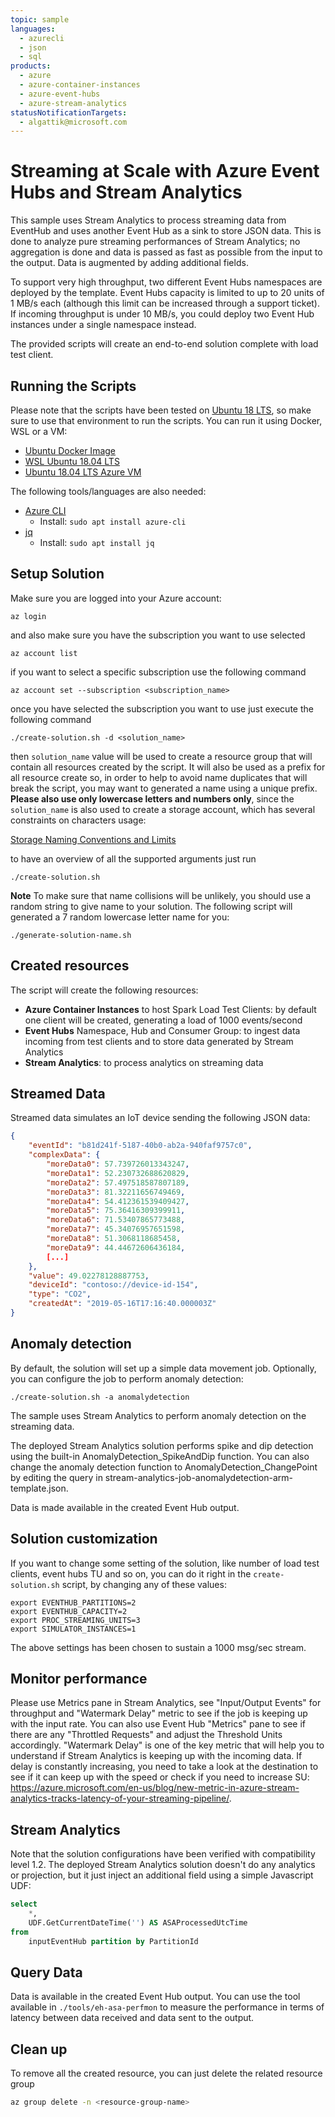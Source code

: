 ```yaml
---
topic: sample
languages:
  - azurecli
  - json
  - sql
products:
  - azure
  - azure-container-instances
  - azure-event-hubs
  - azure-stream-analytics  
statusNotificationTargets:
  - algattik@microsoft.com
---
```


# Streaming at Scale with Azure Event Hubs and Stream Analytics

This sample uses Stream Analytics to process streaming data from EventHub and uses another Event Hub as a sink to store JSON data. This is done to analyze pure streaming performances of Stream Analytics; no aggregation is done and data is passed as fast as possible from the input to the output. Data is augmented by adding additional fields.

To support very high throughput, two different Event Hubs namespaces are deployed by the template. Event Hubs capacity is limited to up to 20 units of 1 MB/s each (although this limit can be increased through a support ticket). If incoming throughput is under 10 MB/s, you could deploy two Event Hub instances under a single namespace instead.

The provided scripts will create an end-to-end solution complete with load test client.  

## Running the Scripts

Please note that the scripts have been tested on [Ubuntu 18 LTS](http://releases.ubuntu.com/18.04/), so make sure to use that environment to run the scripts. You can run it using Docker, WSL or a VM:

- [Ubuntu Docker Image](https://hub.docker.com/_/ubuntu/)
- [WSL Ubuntu 18.04 LTS](https://www.microsoft.com/en-us/p/ubuntu-1804-lts/9n9tngvndl3q?activetab=pivot:overviewtab)
- [Ubuntu 18.04 LTS Azure VM](https://azuremarketplace.microsoft.com/en-us/marketplace/apps/Canonical.UbuntuServer1804LTS)

The following tools/languages are also needed:

- [Azure CLI](https://docs.microsoft.com/en-us/cli/azure/install-azure-cli-apt?view=azure-cli-latest)
  - Install: `sudo apt install azure-cli`
- [jq](https://stedolan.github.io/jq/)
  - Install: `sudo apt install jq`

## Setup Solution

Make sure you are logged into your Azure account:

    az login

and also make sure you have the subscription you want to use selected

    az account list

if you want to select a specific subscription use the following command

    az account set --subscription <subscription_name>

once you have selected the subscription you want to use just execute the following command

    ./create-solution.sh -d <solution_name>

then `solution_name` value will be used to create a resource group that will contain all resources created by the script. It will also be used as a prefix for all resource create so, in order to help to avoid name duplicates that will break the script, you may want to generated a name using a unique prefix. **Please also use only lowercase letters and numbers only**, since the `solution_name` is also used to create a storage account, which has several constraints on characters usage:

[Storage Naming Conventions and Limits](https://docs.microsoft.com/en-us/azure/architecture/best-practices/naming-conventions#storage)

to have an overview of all the supported arguments just run

    ./create-solution.sh

**Note**
To make sure that name collisions will be unlikely, you should use a random string to give name to your solution. The following script will generated a 7 random lowercase letter name for you:

    ./generate-solution-name.sh

## Created resources

The script will create the following resources:

- **Azure Container Instances** to host Spark Load Test Clients: by default one client will be created, generating a load of 1000 events/second
- **Event Hubs** Namespace, Hub and Consumer Group: to ingest data incoming from test clients and to store data generated by Stream Analytics
- **Stream Analytics**: to process analytics on streaming data

## Streamed Data

Streamed data simulates an IoT device sending the following JSON data:

```json
{
    "eventId": "b81d241f-5187-40b0-ab2a-940faf9757c0",
    "complexData": {
        "moreData0": 57.739726013343247,
        "moreData1": 52.230732688620829,
        "moreData2": 57.497518587807189,
        "moreData3": 81.32211656749469,
        "moreData4": 54.412361539409427,
        "moreData5": 75.36416309399911,
        "moreData6": 71.53407865773488,
        "moreData7": 45.34076957651598,
        "moreData8": 51.3068118685458,
        "moreData9": 44.44672606436184,
        [...]
    },
    "value": 49.02278128887753,
    "deviceId": "contoso://device-id-154",
    "type": "CO2",
    "createdAt": "2019-05-16T17:16:40.000003Z"
}
```

## Anomaly detection

By default, the solution will set up a simple data movement job. Optionally, you can configure the job to perform anomaly detection:

    ./create-solution.sh -a anomalydetection

The sample uses Stream Analytics to perform anomaly detection on the streaming data.

The deployed Stream Analytics solution performs spike and dip detection using the built-in AnomalyDetection_SpikeAndDip function.
You can also change the anomaly detection function to AnomalyDetection_ChangePoint by editing the query in stream-analytics-job-anomalydetection-arm-template.json.

Data is made available in the created Event Hub output. 

## Solution customization

If you want to change some setting of the solution, like number of load test clients, event hubs TU and so on, you can do it right in the `create-solution.sh` script, by changing any of these values:

    export EVENTHUB_PARTITIONS=2
    export EVENTHUB_CAPACITY=2
    export PROC_STREAMING_UNITS=3
    export SIMULATOR_INSTANCES=1

The above settings has been chosen to sustain a 1000 msg/sec stream.

## Monitor performance

Please use Metrics pane in Stream Analytics, see "Input/Output Events" for throughput and "Watermark Delay" metric to see if the job is keeping up with the input rate.  You can also use Event Hub "Metrics" pane to see if there are any "Throttled Requests" and adjust the Threshold Units accordingly. "Watermark Delay" is one of the key metric that will help you to understand if Stream Analytics is keeping up with the incoming data. If delay is constantly increasing, you need to take a look at the destination to see if it can keep up with the speed or check if you need to increase SU: https://azure.microsoft.com/en-us/blog/new-metric-in-azure-stream-analytics-tracks-latency-of-your-streaming-pipeline/.

## Stream Analytics

Note that the solution configurations have been verified with compatibility level 1.2. The deployed Stream Analytics solution doesn't do any analytics or projection, but it just inject an additional field using a simple Javascript UDF:

```sql
select 
    *, 
    UDF.GetCurrentDateTime('') AS ASAProcessedUtcTime
from 
    inputEventHub partition by PartitionId
```

## Query Data

Data is available in the created Event Hub output. You can use the tool available in `./tools/eh-asa-perfmon` to measure the performance in terms of latency between data received and data sent to the output.

## Clean up

To remove all the created resource, you can just delete the related resource group

```bash
az group delete -n <resource-group-name>
```
